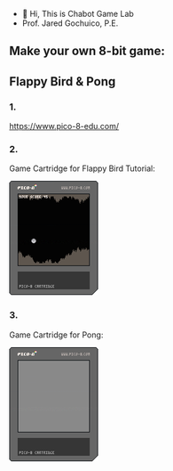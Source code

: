 - 👋 Hi, This is Chabot Game Lab
- Prof. Jared Gochuico, P.E.

## Make your own 8-bit game:

## Flappy Bird & Pong
### 1. 
https://www.pico-8-edu.com/

### 2. 
Game Cartridge for Flappy Bird Tutorial: 

![alt text here](https://raw.githubusercontent.com/chabotgamelab/chabotgamelab/main/my_game.p8.png)

### 3.
Game Cartridge for Pong:

![alt text here](https://github.com/chabotgamelab/pong/blob/main/pong.p8.png?raw=true)


<!---
chabotgamelab/chabotgamelab is a ✨ special ✨ repository because its `README.md` (this file) appears on your GitHub profile.
You can click the Preview link to take a look at your changes.
--->

